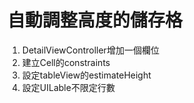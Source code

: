 # 自動調整高度的儲存格
1. DetailViewController增加一個欄位
2. 建立Cell的constraints
3. 設定tableView的estimateHeight
4. 設定UILable不限定行數
